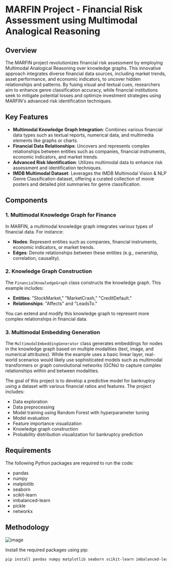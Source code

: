 # MARFIN Project - Financial Risk Assessment using Multimodal Analogical Reasoning

## Overview
The MARFIN project revolutionizes financial risk assessment by employing Multimodal Analogical Reasoning over knowledge graphs. This innovative approach integrates diverse financial data sources, including market trends, asset performance, and economic indicators, to uncover hidden relationships and patterns. By fusing visual and textual cues, researchers aim to enhance genre classification accuracy, while financial institutions seek to mitigate potential losses and optimize investment strategies using MARFIN's advanced risk identification techniques.

## Key Features
- **Multimodal Knowledge Graph Integration**: Combines various financial data types such as textual reports, numerical data, and multimedia elements like graphs or charts.
- **Financial Data Relationships**: Uncovers and represents complex relationships between entities such as companies, financial instruments, economic indicators, and market trends.
- **Advanced Risk Identification**: Utilizes multimodal data to enhance risk assessment and identification techniques.
- **IMDB Multimodal Dataset**: Leverages the IMDB Multimodal Vision & NLP Genre Classification dataset, offering a curated collection of movie posters and detailed plot summaries for genre classification.

## Components

### 1. Multimodal Knowledge Graph for Finance
In MARFIN, a multimodal knowledge graph integrates various types of financial data. For instance:
- **Nodes**: Represent entities such as companies, financial instruments, economic indicators, or market trends.
- **Edges**: Denote relationships between these entities (e.g., ownership, correlation, causality).

### 2. Knowledge Graph Construction
The `FinancialKnowledgeGraph` class constructs the knowledge graph. This example includes:
- **Entities**: "StockMarket," "MarketCrash," "CreditDefault."
- **Relationships**: "Affects" and "LeadsTo."

You can extend and modify this knowledge graph to represent more complex relationships in financial data.

### 3. Multimodal Embedding Generation
The `MultimodalEmbeddingGenerator` class generates embeddings for nodes in the knowledge graph based on multiple modalities (text, image, and numerical attributes). While the example uses a basic linear layer, real-world scenarios would likely use sophisticated models such as multimodal transformers or graph convolutional networks (GCNs) to capture complex relationships within and between modalities.

The goal of this project is to develop a predictive model for bankruptcy using a dataset with various financial ratios and features. The project includes:
- Data exploration
- Data preprocessing
- Model training using Random Forest with hyperparameter tuning
- Model evaluation
- Feature importance visualization
- Knowledge graph construction
- Probability distribution visualization for bankruptcy prediction

## Requirements

The following Python packages are required to run the code:
- pandas
- numpy
- matplotlib
- seaborn
- scikit-learn
- imbalanced-learn
- pickle
- networkx
## Methodology
![image](https://github.com/JDeep1234/MARFIN-Multimodal-Anological-Reasoning-For-Financial-Risk-Identification-/assets/132117873/0ddce4a6-1187-4424-808d-e875ccf48961)

Install the required packages using pip:

```bash
pip install pandas numpy matplotlib seaborn scikit-learn imbalanced-learn networkx
